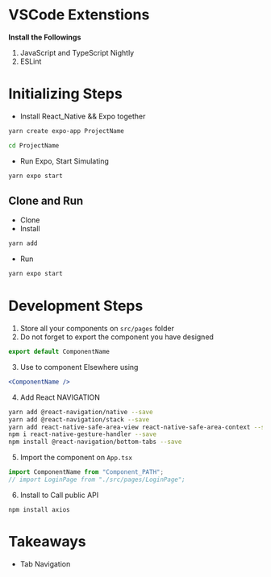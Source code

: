 # VSCode Extenstions
**Install the Followings**
1. JavaScript and TypeScript Nightly
2. ESLint

# Initializing Steps
- Install React_Native && Expo together
```bash
yarn create expo-app ProjectName

cd ProjectName

```

- Run Expo, Start Simulating
```bash 
yarn expo start
```

## Clone and Run
- Clone
- Install
```bash 
yarn add
```
- Run
```bash 
yarn expo start
```

# Development Steps

1. Store all your components on `src/pages` folder
2. Do not forget to export the component you have designed 

```javascript
export default ComponentName
```

3. Use to component Elsewhere using

```jsx
<ComponentName />
```

4. Add React NAVIGATION

```zsh
yarn add @react-navigation/native --save
yarn add @react-navigation/stack --save
yarn add react-native-safe-area-view react-native-safe-area-context --save
npm i react-native-gesture-handler --save
npm install @react-navigation/bottom-tabs --save
```
5. Import the component on `App.tsx`

```typescript
import ComponentName from "Component_PATH";
// import LoginPage from "./src/pages/LoginPage";
```

6. Install to Call public API

```
npm install axios
```

# Takeaways

- Tab Navigation
